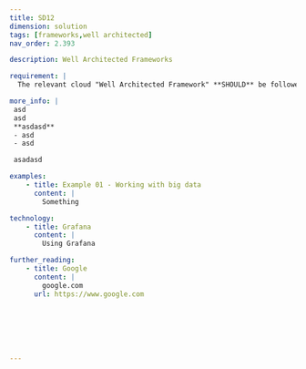 ```yaml
---
title: SD12
dimension: solution
tags: [frameworks,well architected]
nav_order: 2.393

description: Well Architected Frameworks

requirement: |
  The relevant cloud "Well Architected Framework" **SHOULD** be followed, and the solutions assessed against it. AWS | Azure (Note there are overlaps with the Engineering Software Quality Framework; ensure a consistent response and do not repeat assessments)

more_info: |
 asd
 asd
 **asdasd**
 - asd 
 - asd

 asadasd

examples: 
    - title: Example 01 - Working with big data
      content: |
        Something

technology:
    - title: Grafana
      content: |
        Using Grafana

further_reading:
    - title: Google
      content: |
        google.com
      url: https://www.google.com







---
```

